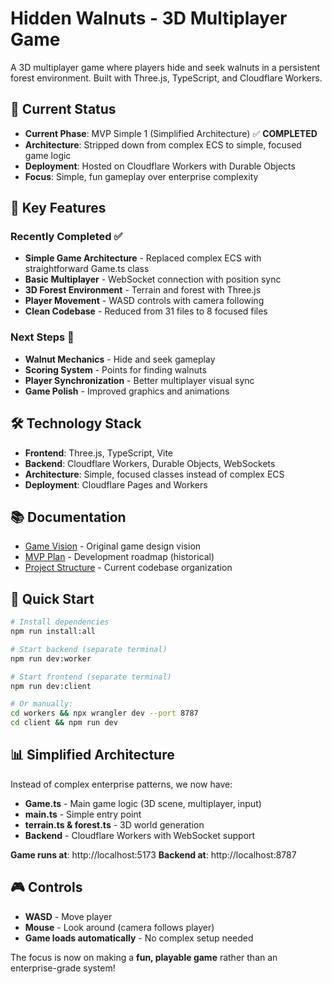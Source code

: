 # Hidden Walnuts - 3D Multiplayer Game

A 3D multiplayer game where players hide and seek walnuts in a persistent forest environment. Built with Three.js, TypeScript, and Cloudflare Workers.

## 🎯 **Current Status**

- **Current Phase**: MVP Simple 1 (Simplified Architecture) ✅ **COMPLETED**
- **Architecture**: Stripped down from complex ECS to simple, focused game logic
- **Deployment**: Hosted on Cloudflare Workers with Durable Objects
- **Focus**: Simple, fun gameplay over enterprise complexity

## 🚀 **Key Features**

### **Recently Completed** ✅
- **Simple Game Architecture** - Replaced complex ECS with straightforward Game.ts class
- **Basic Multiplayer** - WebSocket connection with position sync
- **3D Forest Environment** - Terrain and forest with Three.js
- **Player Movement** - WASD controls with camera following
- **Clean Codebase** - Reduced from 31 files to 8 focused files

### **Next Steps** 🎯
- **Walnut Mechanics** - Hide and seek gameplay
- **Scoring System** - Points for finding walnuts
- **Player Synchronization** - Better multiplayer visual sync
- **Game Polish** - Improved graphics and animations

## 🛠️ **Technology Stack**

- **Frontend**: Three.js, TypeScript, Vite
- **Backend**: Cloudflare Workers, Durable Objects, WebSockets
- **Architecture**: Simple, focused classes instead of complex ECS
- **Deployment**: Cloudflare Pages and Workers

## 📚 **Documentation**

- [Game Vision](docs/GameVision.md) - Original game design vision
- [MVP Plan](docs/MVP_Plan_Hidden_Walnuts-2.md) - Development roadmap (historical)
- [Project Structure](docs/PROJECT_STRUCTURE.md) - Current codebase organization

## 🚀 **Quick Start**

```bash
# Install dependencies
npm run install:all

# Start backend (separate terminal)
npm run dev:worker

# Start frontend (separate terminal)  
npm run dev:client

# Or manually:
cd workers && npx wrangler dev --port 8787
cd client && npm run dev
```

## 📊 **Simplified Architecture**

Instead of complex enterprise patterns, we now have:

- **Game.ts** - Main game logic (3D scene, multiplayer, input)
- **main.ts** - Simple entry point
- **terrain.ts & forest.ts** - 3D world generation
- **Backend** - Cloudflare Workers with WebSocket support

**Game runs at**: http://localhost:5173
**Backend at**: http://localhost:8787

## 🎮 **Controls**

- **WASD** - Move player
- **Mouse** - Look around (camera follows player)
- **Game loads automatically** - No complex setup needed

The focus is now on making a **fun, playable game** rather than an enterprise-grade system!